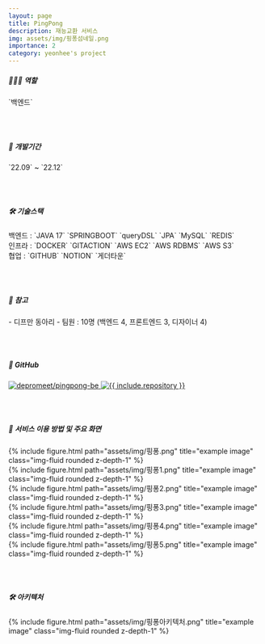```yaml
---
layout: page
title: PingPong
description: 재능교환 서비스
img: assets/img/핑퐁섬네일.png
importance: 2
category: yeonhee's project
---
```



<h5>👩🏻‍💻 역할 </h5> `백엔드`

<br/><br/>
<h5>📅 개발기간 </h5> `22.09` ~  `22.12`

<br/><br/>
<h5>🛠 기술스택 </h5> 
백엔드 : `JAVA 17` `SPRINGBOOT` `queryDSL` `JPA` `MySQL` `REDIS`<br/>
인프라 : `DOCKER` `GITACTION` `AWS EC2` `AWS RDBMS` `AWS S3` <br/>
협업 : `GITHUB` `NOTION` `게더타운` 

<br/><br/>
<h5>📢 참고 </h5> 
- 디프만 동아리
- 팀원 : 10명 (백엔드 4, 프론트엔드 3, 디자이너 4)

<br/><br/>
<h5>📌 GitHub</h5>
<div class="row">
<div class="repo p-2 text-center">
  <a href="https://github.com/depromeet/pingpong-be">
    <img class="repo-img-light w-100" alt="depromeet/pingpong-be" src="https://github-readme-stats.vercel.app/api/pin/?username=depromeet&repo=pingpong-be&theme={{ site.repo_theme_light }}&show_owner=true">
    <img class="repo-img-dark w-100" alt="{{ include.repository }}" src="https://github-readme-stats.vercel.app/api/pin/?username=depromeet&repo=pingpong-be&theme={{ site.repo_theme_dark }}&show_owner=true">
  </a>
  </div>
</div>

<br/><br/>
<h5>📌 서비스 이용 방법 및 주요 화면</h5>

<div class="row">
    <div class="col-sm mt-3 mt-md-0">
        {% include figure.html path="assets/img/핑퐁.png" title="example image" class="img-fluid rounded z-depth-1" %}
    </div>
    <div class="col-sm mt-3 mt-md-0">
        {% include figure.html path="assets/img/핑퐁1.png" title="example image" class="img-fluid rounded z-depth-1" %}
    </div>
    <div class="col-sm mt-3 mt-md-0">
        {% include figure.html path="assets/img/핑퐁2.png" title="example image" class="img-fluid rounded z-depth-1" %}
    </div>
</div>

<div class="row">
    <div class="col-sm mt-3 mt-md-0">
        {% include figure.html path="assets/img/핑퐁3.png" title="example image" class="img-fluid rounded z-depth-1" %}
    </div>
    <div class="col-sm mt-3 mt-md-0">
        {% include figure.html path="assets/img/핑퐁4.png" title="example image" class="img-fluid rounded z-depth-1" %}
    </div>
    <div class="col-sm mt-3 mt-md-0">
        {% include figure.html path="assets/img/핑퐁5.png" title="example image" class="img-fluid rounded z-depth-1" %}
    </div>
</div>

<br/><br/>
<h5>🛠️ 아키텍처</h5>
<div class="row">
    <div class="col-sm mt-4 mt-md-0">
        {% include figure.html path="assets/img/핑퐁아키텍처.png" title="example image" class="img-fluid rounded z-depth-1" %}
    </div>
</div>
